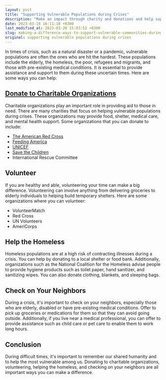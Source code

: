 ```yaml
---
layout: post
title: "Supporting Vulnerable Populations during Crises"
description: "Make an impact through charity and donations and help support vulnerable populations during crises. Explore various donation options today."
date: 2023-03-18 16:11:18 +0300
last_modified_at: 2023-03-20 15:03:52 +0300
slug: making-a-difference-ways-to-support-vulnerable-communities-during-crises
original: supporting vulnerable populations during crises
---
```

In times of crisis, such as a natural disaster or a pandemic, vulnerable populations are often the ones who are hit the hardest. These populations include the elderly, the homeless, the poor, refugees and migrants, and those with pre-existing medical conditions. It is essential to provide assistance and support to them during these uncertain times. Here are some ways you can help:

## [Donate to Charitable Organizations](/disaster-relief-charities/11-top-disaster-relief-charities-american-red-cross-doctors-without-borders-world-vision-and-more.html)

Charitable organizations play an important role in providing aid to those in need. There are many charities that focus on helping vulnerable populations during crises. These organizations may provide food, shelter, medical care, and mental health support. Some organizations that you can donate to include:

* [The American Red Cross](/disaster-relief-charities/ways-to-donate-to-american-red-cross-for-disaster-relief.html)
* [Feeding America](/community-development-charities/empowering-community-development-feeding-america-s-mission-to-combat-hunger-and-poverty.html)
* [UNICEF](/children-s-charities/empower-children-worldwide-donate-to-unicef-today.html)
* [Save the Children](/disaster-relief-charities/how-to-support-disaster-relief-efforts-through-save-the-children-s-charitable-donations.html)
* International Rescue Committee

## Volunteer

If you are healthy and able, volunteering your time can make a big difference. Volunteering can involve anything from delivering groceries to elderly individuals to helping build temporary shelters. Here are some organizations where you can volunteer:

* VolunteerMatch
* Red Cross
* UN Volunteers
* AmeriCorps

## Help the Homeless

Homeless populations are at a high risk of contracting illnesses during a crisis. You can help by donating to a local shelter or food bank. Additionally, organizations such as the National Coalition for the Homeless advise people to provide hygiene products such as toilet paper, hand sanitizer, and sanitizing wipes. You can also donate clothing, blankets, and sleeping bags.

## Check on Your Neighbors

During a crisis, it's important to check on your neighbors, especially those who are elderly, disabled or have pre-existing medical conditions. Offer to pick up groceries or medications for them so that they can avoid going outside. Additionally, if you live near a medical professional, you can offer to provide assistance such as child care or pet care to enable them to work long hours.

## Conclusion

During difficult times, it's important to remember our shared humanity and to help the most vulnerable among us. Donating to charitable organizations, volunteering, helping the homeless, and checking on your neighbors are all important ways you can make a difference.